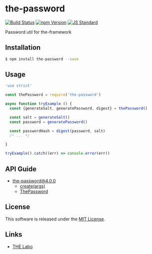 the-password
==========

<!---
This file is generated by the-tmpl. Do not update manually.
--->

<!-- Badge Start -->
<a name="badges"></a>

[![Build Status][bd_travis_shield_url]][bd_travis_url]
[![npm Version][bd_npm_shield_url]][bd_npm_url]
[![JS Standard][bd_standard_shield_url]][bd_standard_url]

[bd_repo_url]: https://github.com/the-labo/the-password
[bd_travis_url]: http://travis-ci.org/the-labo/the-password
[bd_travis_shield_url]: http://img.shields.io/travis/the-labo/the-password.svg?style=flat
[bd_travis_com_url]: http://travis-ci.com/the-labo/the-password
[bd_travis_com_shield_url]: https://api.travis-ci.com/the-labo/the-password.svg?token=
[bd_license_url]: https://github.com/the-labo/the-password/blob/master/LICENSE
[bd_npm_url]: http://www.npmjs.org/package/the-password
[bd_npm_shield_url]: http://img.shields.io/npm/v/the-password.svg?style=flat
[bd_standard_url]: http://standardjs.com/
[bd_standard_shield_url]: https://img.shields.io/badge/code%20style-standard-brightgreen.svg

<!-- Badge End -->


<!-- Description Start -->
<a name="description"></a>

Password util for the-framework

<!-- Description End -->


<!-- Overview Start -->
<a name="overview"></a>



<!-- Overview End -->


<!-- Sections Start -->
<a name="sections"></a>

<!-- Section from "doc/guides/01.Installation.md.hbs" Start -->

<a name="section-doc-guides-01-installation-md"></a>

Installation
-----

```bash
$ npm install the-password --save
```


<!-- Section from "doc/guides/01.Installation.md.hbs" End -->

<!-- Section from "doc/guides/02.Usage.md.hbs" Start -->

<a name="section-doc-guides-02-usage-md"></a>

Usage
---------

```javascript
'use strict'

const thePassword = require('the-password')

async function tryExample () {
  const {generateSalt, generatePassword, digest} = thePassword()

  const salt = generateSalt()
  const password = generatePassword()

  const passwordHash = digest(password, salt)
  /* ... */

}

tryExample().catch((err) => console.error(err))

```


<!-- Section from "doc/guides/02.Usage.md.hbs" End -->

<!-- Section from "doc/guides/10.API Guide.md.hbs" Start -->

<a name="section-doc-guides-10-a-p-i-guide-md"></a>

API Guide
-----

+ [the-password@4.0.0](./doc/api/api.md)
  + [create(args)](./doc/api/api.md#the-password-function-create)
  + [ThePassword](./doc/api/api.md#the-password-class)


<!-- Section from "doc/guides/10.API Guide.md.hbs" End -->


<!-- Sections Start -->


<!-- LICENSE Start -->
<a name="license"></a>

License
-------
This software is released under the [MIT License](https://github.com/the-labo/the-password/blob/master/LICENSE).

<!-- LICENSE End -->


<!-- Links Start -->
<a name="links"></a>

Links
------

+ [THE Labo][t_h_e_labo_url]

[t_h_e_labo_url]: https://github.com/the-labo

<!-- Links End -->
